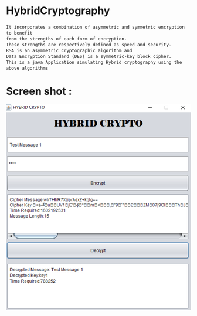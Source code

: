 # HybridCryptography

```Hybrid encryption is a mode of encryption that merges two or more encryption systems.
It incorporates a combination of asymmetric and symmetric encryption to benefit
from the strengths of each form of encryption.
These strengths are respectively defined as speed and security.
RSA is an asymmetric cryptographic algorithm and 
Data Encryption Standard (DES) is a symmetric-key block cipher.
This is a java Application simulating Hybrid cryptography using the above algorithms
```


Screen shot :
=============================================================

![Alt text](hc.png?raw=true "Input")
